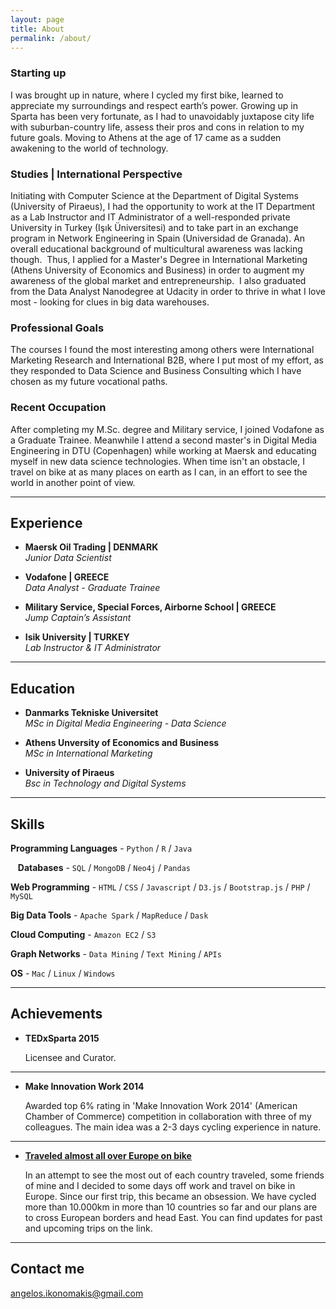 ```yaml
---
layout: page
title: About
permalink: /about/
---
```


### Starting up 
I was brought up in nature, where I cycled my first bike, learned to appreciate my surroundings and respect earth’s power. Growing up in Sparta has been very fortunate, as I had to unavoidably juxtapose city life with suburban-country life, assess their pros and cons in relation to my future goals. Moving to Athens at the age of 17 came as a sudden awakening to the world of technology.

### Studies | International Perspective
Initiating with Computer Science at the Department of Digital Systems (University of Piraeus), I had the opportunity to work at the IT Department as a Lab Instructor and IT Administrator of a well-responded private University in Turkey (Işık Üniversitesi) and to take part in an exchange program in Network Engineering in Spain (Universidad de Granada). An overall educational background of multicultural awareness was lacking though. 
Thus, I applied for a Master's Degree in International Marketing (Athens University of Economics and Business) in order to augment my awareness of the global market and entrepreneurship. 
I also graduated from the Data Analyst Nanodegree at Udacity in order to thrive in what I love most - looking for clues in big data warehouses.  

### Professional Goals
The courses I found the most interesting among others were International Marketing Research and International B2B, where I put most of my effort, as they responded to Data Science and Business Consulting which I have chosen as my future vocational paths. 
 
### Recent Occupation
After completing my M.Sc. degree and Military service, I joined Vodafone as a Graduate Trainee. Meanwhile I attend a second master's in Digital Media Engineering in DTU (Copenhagen) while working at Maersk and educating myself in new data science technologies. When time isn't an obstacle, I travel on bike at as many places on earth as I can, in an effort to see the world in another point of view.  

***

## Experience

* **Maersk Oil Trading | DENMARK**    
*Junior Data Scientist*

* **Vodafone | GREECE**    
*Data Analyst - Graduate Trainee*

* **Military Service, Special Forces, Airborne School | GREECE**    
*Jump Captain’s Assistant*

* **Isik University | TURKEY**    
*Lab Instructor & IT Administrator*

***

## Education

* **Danmarks Tekniske Universitet**    
*MSc in Digital Media Engineering - Data Science*

* **Athens Unversity of Economics and Business**    
*MSc in International Marketing*

* **University of Piraeus**    
*Bsc in  Technology and Digital Systems*

***

## Skills

<i class="fa fa-code fa-2x" aria-hidden="true"></i> **Programming Languages** - `Python` / `R` / `Java`  

<i class="fa fa-database fa-2x" aria-hidden="true"></i>&nbsp;&nbsp; **Databases** - `SQL` / `MongoDB` / `Neo4j` / `Pandas`    

<i class="fa fa-firefox fa-2x" aria-hidden="true"></i> **Web Programming** - `HTML` / `CSS` / `Javascript` /  `D3.js` /  `Bootstrap.js` /  `PHP` / `MySQL`    

<i class="fa fa-cubes fa-2x" aria-hidden="true"></i> **Big Data Tools** - `Apache Spark` /  `MapReduce` / `Dask`    

<i class="fa fa-cloud fa-2x" aria-hidden="true"></i> **Cloud Computing** - `Amazon EC2` / `S3`    

<i class="fa fa-sitemap fa-2x" aria-hidden="true"></i> **Graph Networks** - `Data Mining` / `Text Mining` / `APIs`    

<i class="fa fa-desktop fa-2x" aria-hidden="true"></i> **OS** - `Mac` / `Linux` / `Windows` 
 

***   
    
## Achievements

* **TEDxSparta 2015**

   Licensee and Curator.
 
***

* **Make Innovation Work 2014**

   Awarded top 6% rating in 'Make Innovation Work 2014' (American Chamber of Commerce)
 competition in collaboration with three of my colleagues. The main idea was a 2-3 days cycling experience in nature. 

***

* [**Traveled almost all over Europe on bike**](http://cycloporlacara.blogspot.com) 

    In an attempt to see the most out of each country traveled, some friends of mine and I decided to some days off work and travel on bike in Europe. Since our first trip, this became an obsession. We have cycled more than 10.000km in more than 10 countries so far and our plans are to cross European borders and head East. You can find updates for past and upcoming trips on the link.

***

## Contact me

[angelos.ikonomakis@gmail.com](mailto:angelos.ikonomakis@gmail.com)